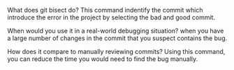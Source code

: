 What does git bisect do?
This command indentify the commit which introduce the error in the project by selecting the bad and good commit.

When would you use it in a real-world debugging situation?
when you have a large number of changes in the commit that you suspect contains the bug.

How does it compare to manually reviewing commits?
Using this command, you can reduce the time you would need to find the bug manually.


